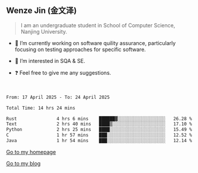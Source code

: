 ## Wenze Jin (金文泽)

> I am an undergraduate student in School of Computer Science, Nanjing University.

- 🔭 I’m currently working on software quility assurance, particularly focusing on testing approaches for specific software.
  
- 🌱 I’m interested in SQA & SE.
  
- ❓ Feel free to give me any suggestions.  

<br>  

<!--START_SECTION:waka-->

```txt
From: 17 April 2025 - To: 24 April 2025

Total Time: 14 hrs 24 mins

Rust               4 hrs 6 mins    ██████▓░░░░░░░░░░░░░░░░░░   26.28 %
Text               2 hrs 40 mins   ████▒░░░░░░░░░░░░░░░░░░░░   17.10 %
Python             2 hrs 25 mins   ████░░░░░░░░░░░░░░░░░░░░░   15.49 %
C                  1 hr 57 mins    ███░░░░░░░░░░░░░░░░░░░░░░   12.52 %
Java               1 hr 54 mins    ███░░░░░░░░░░░░░░░░░░░░░░   12.14 %
```

<!--END_SECTION:waka-->

[Go to my homepage](https://wenzejin.github.io)

[Go to my blog](https://wenzejin.notion.site/Wenze-Jin-s-Blog-1635e9fa7b6d80b3adcedfacc74aa717?pvs=4)
